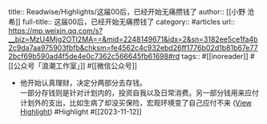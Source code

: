 title:: Readwise/Highlights/这届00后，已经开始无痛攒钱了
author:: [[小野 沧希]]
full-title:: 这届00后，已经开始无痛攒钱了
category:: #articles
url:: https://mp.weixin.qq.com/s?__biz=MzU4Mjg2OTI2MA==&mid=2248149671&idx=2&sn=3182ee5ce1fa4b2c9da7aa975903fbfb&chksm=fe4562c4c932ebd26ff1776b02d1b81b67e772bcf69b590ad4f5de4e0c7362c566645fb61698#rd
tags:: #[[inoreader]] #[[公众号「浪潮工作室」]] #[[微信公众号]]
- 他开始认真理财，决定分两部分去存钱。  
  一部分存钱则是针对计划内的，投资自我以及日常消费。另一部分钱用来应付计划外的支出，比如生病了却没买保险，宏观环境变了自己应付不来 ([View Highlight](https://read.readwise.io/read/01hf1t7yd19cjx4t7amaqeyw2e)) #Highlight #[[2023-11-12]]